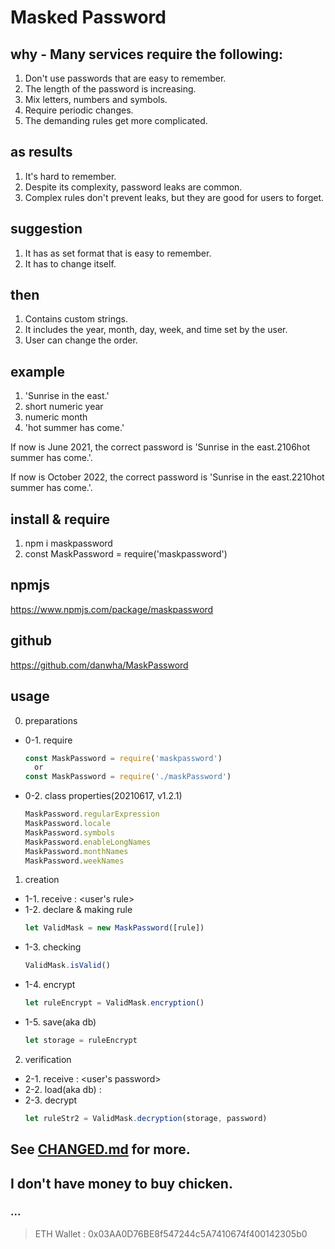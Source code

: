 # Masked Password

## why - Many services require the following:
  1. Don't use passwords that are easy to remember.
  2. The length of the password is increasing.
  3. Mix letters, numbers and symbols.
  4. Require periodic changes.
  5. The demanding rules get more complicated.

## as results
  1. It's hard to remember.
  2. Despite its complexity, password leaks are common.
  3. Complex rules don't prevent leaks, but they are good for users to forget.

## suggestion
  1. It has as set format that is easy to remember.
  2. It has to change itself.

## then
  1. Contains custom strings.
  2. It includes the year, month, day, week, and time set by the user.
  3. User can change the order.

## example
  1. 'Sunrise in the east.'
  2. short numeric year
  3. numeric month
  4. 'hot summer has come.'

  If now is June 2021, the correct password is
    'Sunrise in the east.2106hot summer has come.'.

  If now is October 2022, the correct password is 'Sunrise in the east.2210hot summer has come.'.

## install & require
  1. npm i maskpassword
  2. const MaskPassword = require('maskpassword')

## npmjs
  https://www.npmjs.com/package/maskpassword

## github
  https://github.com/danwha/MaskPassword

## usage
  0. preparations
  * 0-1. require
    ```javascript
    const MaskPassword = require('maskpassword')
      or
    const MaskPassword = require('./maskPassword')
    ```
  * 0-2. class properties(20210617, v1.2.1)
    ```javascript
    MaskPassword.regularExpression
    MaskPassword.locale
    MaskPassword.symbols
    MaskPassword.enableLongNames
    MaskPassword.monthNames
    MaskPassword.weekNames
    ```

  1. creation
  * 1-1. receive        : <user's rule>
  * 1-2. declare & making rule
    ```javascript
    let ValidMask = new MaskPassword([rule])
    ```
  * 1-3. checking
    ```javascript
    ValidMask.isValid()
    ```
  * 1-4. encrypt
    ```javascript
    let ruleEncrypt = ValidMask.encryption()
    ```
  * 1-5. save(aka db)
    ```javascript
    let storage = ruleEncrypt
    ```

  2. verification
  * 2-1. receive        : <user's password>
  * 2-2. load(aka db)   : 
  * 2-3. decrypt
    ```javascript
    let ruleStr2 = ValidMask.decryption(storage, password)
    ```

## See [CHANGED.md](https://github.com/danwha/MaskPassword/blob/main/CHANGED.md) for more.

## I don't have money to buy chicken.
  ### ...
  > ETH Wallet : 0x03AA0D76BE8f547244c5A7410674f400142305b0
